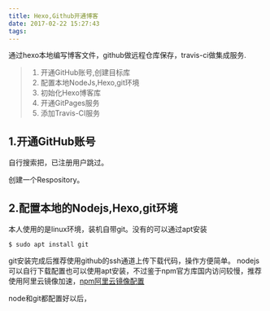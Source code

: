 ```yaml
---
title: Hexo,Github开通博客
date: 2017-02-22 15:27:43
tags:
---
```

通过hexo本地编写博客文件，github做远程仓库保存，travis-ci做集成服务.

>1. 开通GitHub账号,创建目标库
>2. 配置本地NodeJs,Hexo,git环境
>3. 初始化Hexo博客库
>4. 开通GitPages服务
>5. 添加Travis-CI服务

## 1.开通GitHub账号
自行搜索把，已注册用户跳过。

创建一个Respository。

## 2.配置本地的Nodejs,Hexo,git环境
本人使用的是linux环境，装机自带git。没有的可以通过apt安装
```shell
$ sudo apt install git
```
git安装完成后推荐使用github的ssh通道上传下载代码，操作方便简单。
nodejs 可以自行下载配置也可以使用apt安装，不过鉴于npm官方库国内访问较慢，推荐使用阿里云镜像加速，[npm阿里云镜像配置](https://yq.aliyun.com/articles/5543 "")

node和git都配置好以后，
